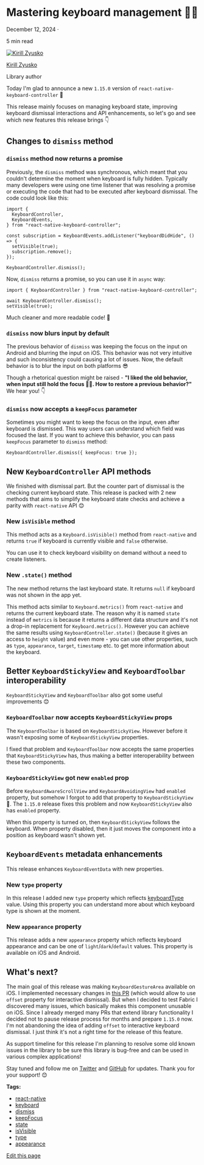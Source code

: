 # Mastering keyboard management 🥷🏼

December 12, 2024 ·

<!-- -->

5 min read

[![Kirill Zyusko](https://github.com/kirillzyusko.png)](https://github.com/kirillzyusko)

[Kirill Zyusko](https://github.com/kirillzyusko)

Library author

Today I'm glad to announce a new `1.15.0` version of `react-native-keyboard-controller` 🎉

This release mainly focuses on managing keyboard state, improving keyboard dismissal interactions and API enhancements, so let's go and see which new features this release brings 👇

## Changes to `dismiss` method[​](/react-native-keyboard-controller/blog/mastering-keyboard-management.md#changes-to-dismiss-method "Direct link to changes-to-dismiss-method")

### `dismiss` method now returns a promise[​](/react-native-keyboard-controller/blog/mastering-keyboard-management.md#dismiss-method-now-returns-a-promise "Direct link to dismiss-method-now-returns-a-promise")

Previously, the `dismiss` method was synchronous, which meant that you couldn't determine the moment when keyboard is fully hidden. Typically many developers were using one time listener that was resolving a promise or executing the code that had to be executed after keyboard dismissal. The code could look like this:

```
import {
  KeyboardController,
  KeyboardEvents,
} from "react-native-keyboard-controller";

const subscription = KeyboardEvents.addListener("keyboardDidHide", () => {
  setVisible(true);
  subscription.remove();
});

KeyboardController.dismiss();
```

Now, `dismiss` returns a promise, so you can use it in `async` way:

```
import { KeyboardController } from "react-native-keyboard-controller";

await KeyboardController.dismiss();
setVisible(true);
```

Much cleaner and more readable code! 💪

### `dismiss` now blurs input by default[​](/react-native-keyboard-controller/blog/mastering-keyboard-management.md#dismiss-now-blurs-input-by-default "Direct link to dismiss-now-blurs-input-by-default")

The previous behavior of `dismiss` was keeping the focus on the input on Android and blurring the input on iOS. This behavior was not very intuitive and such inconsistency could causing a lot of issues. Now, the default behavior is to blur the input on both platforms 😎

Though a rhetorical question might be raised - **"I liked the old behavior, when input still hold the focus 🤷‍♂️. How to restore a previous behavior?"** We hear you! 👇

### `dismiss` now accepts a `keepFocus` parameter[​](/react-native-keyboard-controller/blog/mastering-keyboard-management.md#dismiss-now-accepts-a-keepfocus-parameter "Direct link to dismiss-now-accepts-a-keepfocus-parameter")

Sometimes you might want to keep the focus on the input, even after keyboard is dismissed. This way users can understand which field was focused the last. If you want to achieve this behavior, you can pass `keepFocus` parameter to `dismiss` method:

```
KeyboardController.dismiss({ keepFocus: true });
```

## New `KeyboardController` API methods[​](/react-native-keyboard-controller/blog/mastering-keyboard-management.md#new-keyboardcontroller-api-methods "Direct link to new-keyboardcontroller-api-methods")

We finished with dismissal part. But the counter part of dismissal is the checking current keyboard state. This release is packed with 2 new methods that aims to simplify the keyboard state checks and achieve a parity with `react-native` API 😊

### New `isVisible` method[​](/react-native-keyboard-controller/blog/mastering-keyboard-management.md#new-isvisible-method "Direct link to new-isvisible-method")

This method acts as a `Keyboard.isVisible()` method from `react-native` and returns `true` if keyboard is currently visible and `false` otherwise.

You can use it to check keyboard visibility on demand without a need to create listeners.

### New `.state()` method[​](/react-native-keyboard-controller/blog/mastering-keyboard-management.md#new-state-method "Direct link to new-state-method")

The new method returns the last keyboard state. It returns `null` if keyboard was not shown in the app yet.

This method acts similar to `Keyboard.metrics()` from `react-native` and returns the current keyboard state. The reason why it is named `state` instead of `metrics` is because it returns a different data structure and it's not a drop-in replacement for `Keyboard.metrics()`. However you can achieve the same results using `KeyboardController.state()` (because it gives an access to `height` value) and even more - you can use other properties, such as `type`, `appearance`, `target`, `timestamp` etc. to get more information about the keyboard.

## Better `KeyboardStickyView` and `KeyboardToolbar` interoperability[​](/react-native-keyboard-controller/blog/mastering-keyboard-management.md#better-keyboardstickyview-and-keyboardtoolbar-interoperability "Direct link to better-keyboardstickyview-and-keyboardtoolbar-interoperability")

`KeyboardStickyView` and `KeyboardToolbar` also got some useful improvements 😊

### `KeyboardToolbar` now accepts `KeyboardStickyView` props[​](/react-native-keyboard-controller/blog/mastering-keyboard-management.md#keyboardtoolbar-now-accepts-keyboardstickyview-props "Direct link to keyboardtoolbar-now-accepts-keyboardstickyview-props")

The `KeyboardToolbar` is based on `KeyboardStickyView`. However before it wasn't exposing some of `KeyboardStickyView` properties.

I fixed that problem and `KeyboardToolbar` now accepts the same properties that `KeyboardStickyView` has, thus making a better interoperability between these two components.

### `KeyboardStickyView` got new `enabled` prop[​](/react-native-keyboard-controller/blog/mastering-keyboard-management.md#keyboardstickyview-got-new-enabled-prop "Direct link to keyboardstickyview-got-new-enabled-prop")

Before `KeyboardAwareScrollView` and `KeyboardAvoidingView` had `enabled` property, but somehow I forgot to add that property to `KeyboardStickyView` 😬. The `1.15.0` release fixes this problem and now `KeyboardStickyView` also has `enabled` property.

When this property is turned on, then `KeyboardStickyView` follows the keyboard. When property disabled, then it just moves the component into a position as keyboard wasn't shown yet.

## `KeyboardEvents` metadata enhancements[​](/react-native-keyboard-controller/blog/mastering-keyboard-management.md#keyboardevents-metadata-enhancements "Direct link to keyboardevents-metadata-enhancements")

This release enhances `KeyboardEventData` with new properties.

### New `type` property[​](/react-native-keyboard-controller/blog/mastering-keyboard-management.md#new-type-property "Direct link to new-type-property")

In this release I added new `type` property which reflects [keyboardType](https://reactnative.dev/docs/textinput#keyboardtype) value. Using this property you can understand more about which keyboard type is shown at the moment.

### New `appearance` property[​](/react-native-keyboard-controller/blog/mastering-keyboard-management.md#new-appearance-property "Direct link to new-appearance-property")

This release adds a new `appearance` property which reflects keyboard appearance and can be one of `light`/`dark`/`default` values. This property is available on iOS and Android.

## What's next?[​](/react-native-keyboard-controller/blog/mastering-keyboard-management.md#whats-next "Direct link to What's next?")

The main goal of this release was making `KeyboardGestureArea` available on iOS. I implemented necessary changes in [this PR](https://github.com/kirillzyusko/react-native-keyboard-controller/pull/727) (which would allow to use `offset` property for interactive dismissal). But when I decided to test Fabric I discovered many issues, which basically makes this component unusable on iOS. Since I already merged many PRs that extend library functionality I decided not to pause release process for months and prepare `1.15.0` now. I'm not abandoning the idea of adding `offset` to interactive keyboard dismissal. I just think it's not a right time for the release of this feature.

As support timeline for this release I'm planning to resolve some old known issues in the library to be sure this library is bug-free and can be used in various complex applications!

Stay tuned and follow me on [Twitter](https://twitter.com/ziusko) and [GitHub](https://github.com/kirillzyusko) for updates. Thank you for your support! 😊

**Tags:**

* [react-native](/react-native-keyboard-controller/blog/tags/react-native.md)
* [keyboard](/react-native-keyboard-controller/blog/tags/keyboard.md)
* [dismiss](/react-native-keyboard-controller/blog/tags/dismiss.md)
* [keepFocus](/react-native-keyboard-controller/blog/tags/keep-focus.md)
* [state](/react-native-keyboard-controller/blog/tags/state.md)
* [isVisible](/react-native-keyboard-controller/blog/tags/is-visible.md)
* [type](/react-native-keyboard-controller/blog/tags/type.md)
* [appearance](/react-native-keyboard-controller/blog/tags/appearance.md)

[Edit this page](https://github.com/kirillzyusko/react-native-keyboard-controller/tree/main/docs/blog/2024-12-12-release-1-15/index.mdx)
